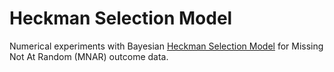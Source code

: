 # Heckman Selection Model 

Numerical experiments with Bayesian [Heckman Selection Model](https://www.jstor.org/stable/1912352) for Missing Not At Random (MNAR) outcome data. 

